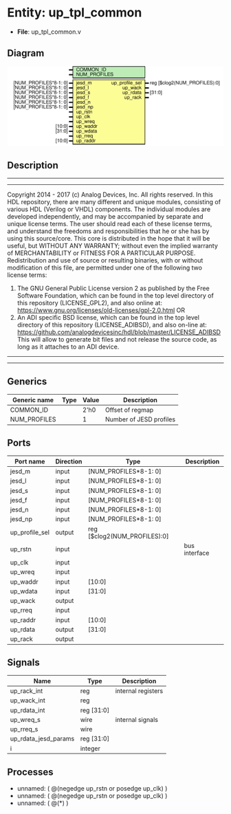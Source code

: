 # Entity: up_tpl_common

- **File**: up_tpl_common.v
## Diagram

![Diagram](up_tpl_common.svg "Diagram")
## Description

***************************************************************************
 ***************************************************************************
 Copyright 2014 - 2017 (c) Analog Devices, Inc. All rights reserved.
 In this HDL repository, there are many different and unique modules, consisting
 of various HDL (Verilog or VHDL) components. The individual modules are
 developed independently, and may be accompanied by separate and unique license
 terms.
 The user should read each of these license terms, and understand the
 freedoms and responsibilities that he or she has by using this source/core.
 This core is distributed in the hope that it will be useful, but WITHOUT ANY
 WARRANTY; without even the implied warranty of MERCHANTABILITY or FITNESS FOR
 A PARTICULAR PURPOSE.
 Redistribution and use of source or resulting binaries, with or without modification
 of this file, are permitted under one of the following two license terms:
   1. The GNU General Public License version 2 as published by the
      Free Software Foundation, which can be found in the top level directory
      of this repository (LICENSE_GPL2), and also online at:
      <https://www.gnu.org/licenses/old-licenses/gpl-2.0.html>
 OR
   2. An ADI specific BSD license, which can be found in the top level directory
      of this repository (LICENSE_ADIBSD), and also on-line at:
      https://github.com/analogdevicesinc/hdl/blob/master/LICENSE_ADIBSD
      This will allow to generate bit files and not release the source code,
      as long as it attaches to an ADI device.
 ***************************************************************************
 ***************************************************************************
 
## Generics

| Generic name | Type | Value | Description             |
| ------------ | ---- | ----- | ----------------------- |
| COMMON_ID    |      | 2'h0  | Offset of regmap        |
| NUM_PROFILES |      | 1     | Number of JESD profiles |
## Ports

| Port name      | Direction | Type                         | Description   |
| -------------- | --------- | ---------------------------- | ------------- |
| jesd_m         | input     | [NUM_PROFILES*8-1: 0]        |               |
| jesd_l         | input     | [NUM_PROFILES*8-1: 0]        |               |
| jesd_s         | input     | [NUM_PROFILES*8-1: 0]        |               |
| jesd_f         | input     | [NUM_PROFILES*8-1: 0]        |               |
| jesd_n         | input     | [NUM_PROFILES*8-1: 0]        |               |
| jesd_np        | input     | [NUM_PROFILES*8-1: 0]        |               |
| up_profile_sel | output    | reg [$clog2(NUM_PROFILES):0] |               |
| up_rstn        | input     |                              | bus interface |
| up_clk         | input     |                              |               |
| up_wreq        | input     |                              |               |
| up_waddr       | input     | [10:0]                       |               |
| up_wdata       | input     | [31:0]                       |               |
| up_wack        | output    |                              |               |
| up_rreq        | input     |                              |               |
| up_raddr       | input     | [10:0]                       |               |
| up_rdata       | output    | [31:0]                       |               |
| up_rack        | output    |                              |               |
## Signals

| Name                 | Type           | Description         |
| -------------------- | -------------- | ------------------- |
| up_rack_int          | reg            | internal registers  |
| up_wack_int          | reg            |                     |
| up_rdata_int         | reg     [31:0] |                     |
| up_wreq_s            | wire           | internal signals    |
| up_rreq_s            | wire           |                     |
| up_rdata_jesd_params | reg     [31:0] |                     |
| i                    | integer        |                     |
## Processes
- unnamed: ( @(negedge up_rstn or posedge up_clk) )
- unnamed: ( @(negedge up_rstn or posedge up_clk) )
- unnamed: ( @(*) )
